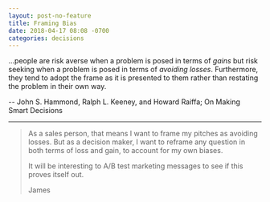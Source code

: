 ```yaml
---
layout: post-no-feature
title: Framing Bias
date: 2018-04-17 08:08 -0700
categories: decisions
---
```

...people are risk averse when a problem is posed in terms of *gains* but risk seeking when a problem is posed in terms of *avoiding losses*. Furthermore, they tend to adopt the frame as it is presented to them rather than restating the problem in their own way.

-- John S. Hammond, Ralph L. Keeney, and Howard Raiffa; On Making Smart Decisions
>
***

>As a sales person, that means I want to frame my pitches as avoiding losses. But as a decision maker, I want to reframe any question in both terms of loss and gain, to account for my own biases.
>
>It will be interesting to A/B test marketing messages to see if this proves itself out.
>
>James